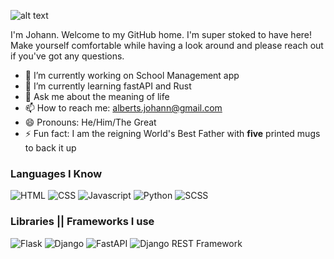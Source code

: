 ![alt text](https://media.giphy.com/media/cLB6YgcOiYmKRZqk8Z/giphy.gif "Hello there")

I'm Johann. Welcome to my GitHub home. I'm super stoked to have here! Make yourself comfortable while having a look around and please reach out if you've got any questions.

- 🔭 I’m currently working on School Management app
- 🌱 I’m currently learning fastAPI and Rust
- 💬 Ask me about the meaning of life
- 📫 How to reach me: alberts.johann@gmail.com
- 😄 Pronouns: He/Him/The Great
- ⚡ Fun fact: I am the reigning World's Best Father with **five** printed mugs to back it up

### Languages I Know

![HTML](https://img.shields.io/static/v1?label=HTML&message=5&color=E34F26&style=for-the-badge&logo=html5)
![CSS](https://img.shields.io/static/v1?label=CSS&message=3&color=1572B6&style=for-the-badge&logo=css3)
![Javascript](https://img.shields.io/static/v1?label=JavaScript&message=ES8&style=for-the-badge&color=F7DF1E&logo=JavaScript)
![Python](https://img.shields.io/static/v1?label=Python&style=for-the-badge&message=3&color=3776AB&logo=PYTHON)
![SCSS](https://img.shields.io/static/v1?label=sass&style=for-the-badge&color=CC6699&logo=sass)

### Libraries || Frameworks I use

![Flask](https://img.shields.io/static/v1?label=Flask&style=for-the-badge&message=1.1.2&color=181717&logo=flask)
![Django](https://img.shields.io/static/v1?label=Django&style=for-the-badge&message=3.1&color=092E20&logo=django)
![FastAPI](https://img.shields.io/static/v1?label=Ionic&style=for-the-badge&message=0.6&color=009485&logo=ionic)
![Django REST Framework](https://img.shields.io/static/v1?label=Ionic&style=for-the-badge&message=3.12&color=a30000&logo=ionic)
